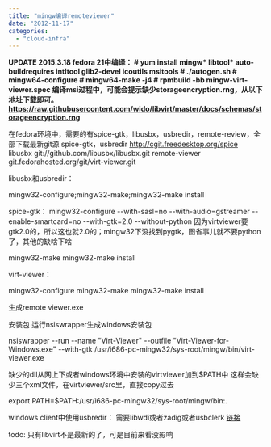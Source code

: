 ```yaml
---
title: "mingw编译remoteviewer"
date: "2012-11-17"
categories: 
  - "cloud-infra"
---
```


**UPDATE 2015.3.18 fedora 21中编译： # yum install mingw\* libtool\* auto-buildrequires intltool glib2-devel icoutils msitools # ./autogen.sh # mingw64-configure # mingw64-make -j4 # rpmbuild -bb mingw-virt-viewer.spec 编译msi过程中，可能会提示缺少storageencryption.rng，从以下地址下载即可。 https://raw.githubusercontent.com/wido/libvirt/master/docs/schemas/storageencryption.rng**

在fedora环境中，需要的有spice-gtk，libusbx，usbredir，remote-review，全部下载最新git源 spice-gtk，usbredir http://cgit.freedesktop.org/spice libusbx git://github.com/libusbx/libusbx.git remote-viewer git.fedorahosted.org/git/virt-viewer.git

libusbx和usbredir：

mingw32-configure;mingw32-make;mingw32-make install

spice-gtk： mingw32-configure --with-sasl=no --with-audio=gstreamer --enable-smartcard=no --with-gtk=2.0 --without-python 因为virtviewer要gtk2.0的，所以这也就2.0的；mingw32下没找到pygtk，图省事儿就不要python了，其他的缺啥下啥

mingw32-make
mingw32-make install

virt-viewer：

mingw32-configure
mingw32-make
mingw32-make install

生成remote viewer.exe

安装包 运行nsiswrapper生成windows安装包

nsiswrapper --run 
    --name "Virt-Viewer" 
    --outfile "Virt-Viewer-for-Windows.exe" 
    --with-gtk 
    /usr/i686-pc-mingw32/sys-root/mingw/bin/virt-viewer.exe

缺少的dll从网上下或者windows环境中安装的virtviewer加到$PATH中 这样会缺少三个xml文件，在virtviewer/src里，直接copy过去

export PATH=$PATH:/usr/i686-pc-mingw32/sys-root/mingw/bin:.

windows client中使用usbredir： 需要libwdi或者zadig或者usbclerk [链接](http://lists.freedesktop.org/archives/spice-devel/2012-November/011629.html "usbredir in windows client")

todo: 只有libvirt不是最新的了，可是目前来看没影响
